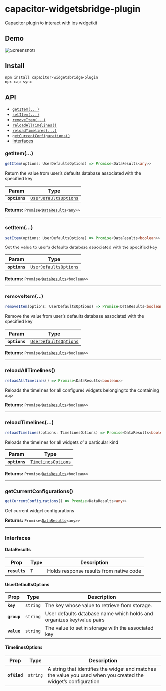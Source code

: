 # capacitor-widgetsbridge-plugin

Capacitor plugin to interact with ios widgetkit

## Demo

![Screenshot1](./demo.gif)

## Install

```bash
npm install capacitor-widgetsbridge-plugin
npx cap sync
```

## API

<docgen-index>

- [`getItem(...)`](#getitem)
- [`setItem(...)`](#setitem)
- [`removeItem(...)`](#removeitem)
- [`reloadAllTimelines()`](#reloadalltimelines)
- [`reloadTimelines(...)`](#reloadtimelines)
- [`getCurrentConfigurations()`](#getcurrentconfigurations)
- [Interfaces](#interfaces)

</docgen-index>

<docgen-api>
<!--Update the source file JSDoc comments and rerun docgen to update the docs below-->

### getItem(...)

```typescript
getItem(options: UserDefaultsOptions) => Promise<DataResults<any>>
```

Return the value from user’s defaults database associated with the specified key

| Param         | Type                                                                |
| ------------- | ------------------------------------------------------------------- |
| **`options`** | <code><a href="#userdefaultsoptions">UserDefaultsOptions</a></code> |

**Returns:** <code>Promise&lt;<a href="#dataresults">DataResults</a>&lt;any&gt;&gt;</code>

---

### setItem(...)

```typescript
setItem(options: UserDefaultsOptions) => Promise<DataResults<boolean>>
```

Set the value to user’s defaults database associated with the specified key

| Param         | Type                                                                |
| ------------- | ------------------------------------------------------------------- |
| **`options`** | <code><a href="#userdefaultsoptions">UserDefaultsOptions</a></code> |

**Returns:** <code>Promise&lt;<a href="#dataresults">DataResults</a>&lt;boolean&gt;&gt;</code>

---

### removeItem(...)

```typescript
removeItem(options: UserDefaultsOptions) => Promise<DataResults<boolean>>
```

Remove the value from user’s defaults database associated with the specified key

| Param         | Type                                                                |
| ------------- | ------------------------------------------------------------------- |
| **`options`** | <code><a href="#userdefaultsoptions">UserDefaultsOptions</a></code> |

**Returns:** <code>Promise&lt;<a href="#dataresults">DataResults</a>&lt;boolean&gt;&gt;</code>

---

### reloadAllTimelines()

```typescript
reloadAllTimelines() => Promise<DataResults<boolean>>
```

Reloads the timelines for all configured widgets belonging to the containing app

**Returns:** <code>Promise&lt;<a href="#dataresults">DataResults</a>&lt;boolean&gt;&gt;</code>

---

### reloadTimelines(...)

```typescript
reloadTimelines(options: TimelinesOptions) => Promise<DataResults<boolean>>
```

Reloads the timelines for all widgets of a particular kind

| Param         | Type                                                          |
| ------------- | ------------------------------------------------------------- |
| **`options`** | <code><a href="#timelinesoptions">TimelinesOptions</a></code> |

**Returns:** <code>Promise&lt;<a href="#dataresults">DataResults</a>&lt;boolean&gt;&gt;</code>

---

### getCurrentConfigurations()

```typescript
getCurrentConfigurations() => Promise<DataResults<any>>
```

Get current widget configurations

**Returns:** <code>Promise&lt;<a href="#dataresults">DataResults</a>&lt;any&gt;&gt;</code>

---

### Interfaces

#### DataResults

| Prop          | Type           | Description                             |
| ------------- | -------------- | --------------------------------------- |
| **`results`** | <code>T</code> | Holds response results from native code |

#### UserDefaultsOptions

| Prop        | Type                | Description                                                           |
| ----------- | ------------------- | --------------------------------------------------------------------- |
| **`key`**   | <code>string</code> | The key whose value to retrieve from storage.                         |
| **`group`** | <code>string</code> | User defaults database name which holds and organizes key/value pairs |
| **`value`** | <code>string</code> | The value to set in storage with the associated key                   |

#### TimelinesOptions

| Prop         | Type                | Description                                                                                                    |
| ------------ | ------------------- | -------------------------------------------------------------------------------------------------------------- |
| **`ofKind`** | <code>string</code> | A string that identifies the widget and matches the value you used when you created the widget’s configuration |

</docgen-api>
